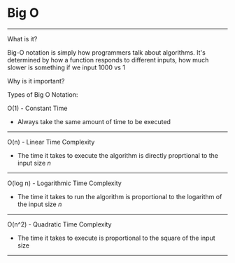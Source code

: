 # Big O
--------
What is it?

Big-O notation is simply how programmers talk about algorithms. It's determined by how a function responds to different inputs, how much slower is something if we input 1000 vs 1

Why is it important?

Types of Big O Notation:

O(1) - Constant Time
- Always take the same amount of time to be executed
----------------
O(n) - Linear Time Complexity
- The time it takes to execute the algorithm is directly proprtional to the input size *n*
---------------
O(log n) - Logarithmic Time Complexity
- The time it takes to run the algorithm is proportional to the logarithm of the input size *n*
---------------
O(n^2) - Quadratic Time Complexity
- The time it takes to execute is proportional to the square of the input size
----------------
